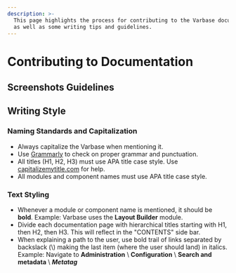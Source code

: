 ```yaml
---
description: >-
  This page highlights the process for contributing to the Varbase documentation
  as well as some writing tips and guidelines.
---
```


# Contributing to Documentation

## Screenshots Guidelines



## Writing Style

### Naming Standards and Capitalization

* Always capitalize the Varbase when mentioning it. 
* Use [Grammarly](https://www.grammarly.com/) to check on proper grammar and punctuation.  
* All titles \(H1, H2, H3\) must use APA title case style. Use [capitalizemytitle.com](https://capitalizemytitle.com/) for help. 
* All modules and component names must use APA title case style. 

### Text Styling

* Whenever a module or component name is mentioned, it should be **bold**.  Example: Varbase uses the **Layout Builder** module. 
* Divide each documentation page with hierarchical titles starting with H1, then H2, then H3. This will reflect in the "CONTENTS" side bar. 
* When explaining a path to the user, use bold trail of links separated by backslack \(\\) making the last item \(where the user should land\) in italics. Example: Navigate to **Administration** \ **Configuration** \ **Search and metadata** \ _**Metatag**_

